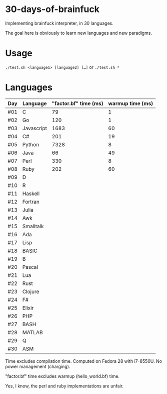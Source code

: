 # 30-days-of-brainfuck
Implementing brainfuck interpreter, in 30 languages.

The goal here is obviously to learn new languages and new paradigms.

# Usage
`./test.sh <language1> [language2] […]` or `./test.sh *`

# Languages
| Day | Language   | "factor.bf" time (ms) | warmup time (ms) |
|-----|------------|-----------------------|-------------------
| #01 | C          | 79                    | 1                |
| #02 | Go         | 120                   | 1                |
| #03 | Javascript | 1683                  | 60               |
| #04 | C#         | 201                   | 19               |
| #05 | Python     | 7328                  | 8                |
| #06 | Java       | 66                    | 49               |
| #07 | Perl       | 330                   | 8                |
| #08 | Ruby       | 202                   | 60               |
| #09 | D          | | |
| #10 | R          | | |
| #11 | Haskell    | | |
| #12 | Fortran    | | |
| #13 | Julia      | | |
| #14 | Awk        | | |
| #15 | Smalltalk  | | |
| #16 | Ada        | | |
| #17 | Lisp       | | |
| #18 | BASIC      | | |
| #19 | B          | | |
| #20 | Pascal     | | |
| #21 | Lua        | | |
| #22 | Rust       | | |
| #23 | Clojure    | | |
| #24 | F#         | | |
| #25 | Elixir     | | |
| #26 | PHP        | | |
| #27 | BASH       | | |
| #28 | MATLAB     | | |
| #29 | Q          | | |
| #30 | ASM        | | |

Time excludes compilation time.
Computed on Fedora 28 with i7-8550U.
No power management (charging).

"factor.bf" time excludes warmup (hello_world.bf) time.

Yes, I know, the perl and ruby implementations are unfair.
